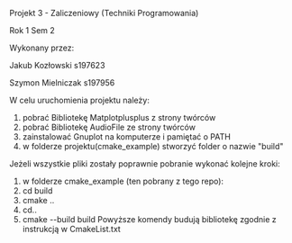Projekt 3 - Zaliczeniowy (Techniki Programowania) 

Rok 1 Sem 2 

Wykonany przez:

Jakub Kozłowski s197623

Szymon Mielniczak s197956

W celu uruchomienia projektu należy:
1. pobrać Bibliotekę Matplotplusplus z strony twórców
2. pobrać Bibliotekę AudioFile ze strony twórców
3. zainstalować Gnuplot na komputerze i pamiętać o PATH
4. w folderze projektu(cmake_example) stworzyć folder o nazwie "build"

Jeżeli wszystkie pliki zostały poprawnie pobranie wykonać kolejne kroki:
1. w folderze cmake_example (ten pobrany z tego repo):
2. cd build
3. cmake ..
4. cd..
5. cmake --build build
Powyższe komendy budują bibliotekę zgodnie z instrukcją w CmakeList.txt
